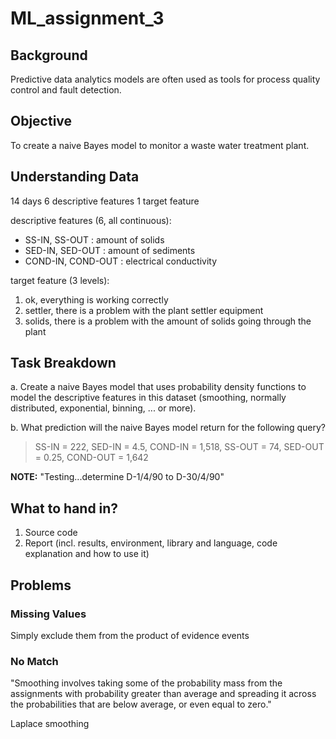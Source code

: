 
# ML_assignment_3

## Background

Predictive data analytics models are often used as tools for process quality control and fault detection.

## Objective

To create a naive Bayes model to monitor a waste water treatment plant.

## Understanding Data

14 days
6 descriptive features
1 target feature

descriptive features (6, all continuous):
- SS-IN, SS-OUT : amount of solids
- SED-IN, SED-OUT : amount of sediments
- COND-IN, COND-OUT : electrical conductivity

target feature (3 levels):
1. ok, everything is working correctly
2. settler, there is a problem with the plant settler equipment
3. solids, there is a problem with the amount of solids going through the plant

## Task Breakdown

a. Create a naive Bayes model that uses probability density functions to model the descriptive features in this dataset (smoothing, normally distributed, exponential, binning, ... or more).

b. What prediction will the naive Bayes model return for the following query?

>SS-IN = 222, SED-IN = 4.5, COND-IN = 1,518, SS-OUT = 74, SED-OUT = 0.25, COND-OUT = 1,642

**NOTE:** "Testing...determine D-1/4/90 to D-30/4/90"

## What to hand in?

1. Source code
2. Report (incl. results, environment, library and language, code explanation and how to use it)

## Problems

### Missing Values
Simply exclude them from the product of evidence events

### No Match
"Smoothing involves taking some of the probability mass from the assignments with probability greater than average and spreading it across the probabilities that are below average, or even equal to zero."

Laplace smoothing